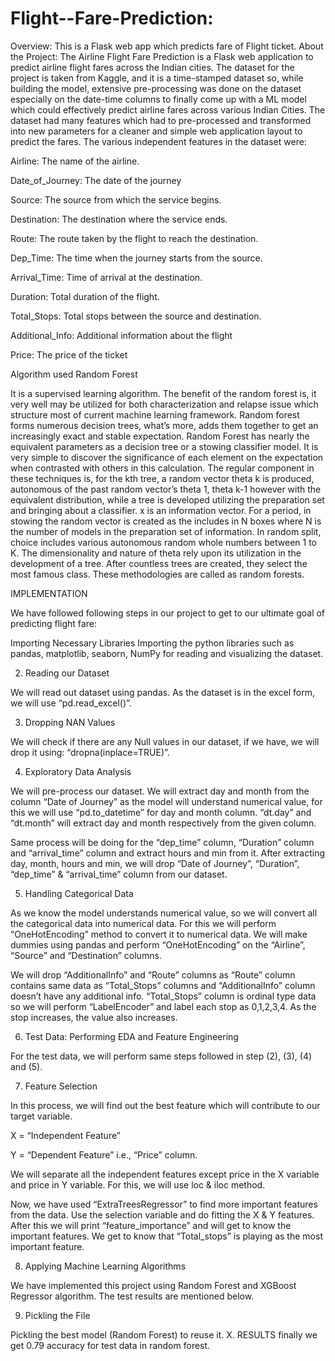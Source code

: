 # Flight--Fare-Prediction:
Overview:
This is a Flask web app which predicts fare of Flight ticket.
About the Project:
The Airline Flight Fare Prediction is a Flask web application to predict airline flight fares across the Indian cities. The dataset for the project is taken from Kaggle, and it is a time-stamped dataset so, while building the model, extensive pre-processing was done on the dataset especially on the date-time columns to finally come up with a ML model which could effectively predict airline fares across various Indian Cities. The dataset had many features which had to pre-processed and transformed into new parameters for a cleaner and simple web application layout to predict the fares. The various independent features in the dataset were:

Airline: The name of the airline.

Date_of_Journey: The date of the journey

Source: The source from which the service begins.

Destination: The destination where the service ends.

Route: The route taken by the flight to reach the destination.

Dep_Time: The time when the journey starts from the source.

Arrival_Time: Time of arrival at the destination.

Duration: Total duration of the flight.

Total_Stops: Total stops between the source and destination.

Additional_Info: Additional information about the flight

Price: The price of the ticket

Algorithm used Random Forest

It is a supervised learning algorithm. The benefit of the random forest is, it very well may be utilized for both characterization and relapse issue which structure most of current machine learning framework. Random forest forms numerous decision trees, what’s more, adds them together to get an increasingly exact and stable expectation. Random Forest has nearly the equivalent parameters as a decision tree or a stowing classifier model. It is very simple to discover the significance of each element on the expectation when contrasted with others in this calculation. The regular component in these techniques is, for the kth tree, a random vector theta k is produced, autonomous of the past random vector’s theta 1, theta k-1 however with the equivalent distribution, while a tree is developed utilizing the preparation set and bringing about a classifier. x is an information vector. For a period, in stowing the random vector is created as the includes in N boxes where N is the number of models in the preparation set of information. In random split, choice includes various autonomous random whole numbers between 1 to K. The dimensionality and nature of theta rely upon its utilization in the development of a tree. After countless trees are created, they select the most famous class. These methodologies are called as random forests.

IMPLEMENTATION

We have followed following steps in our project to get to our ultimate goal of predicting flight fare:

Importing Necessary Libraries
Importing the python libraries such as pandas, matplotlib, seaborn, NumPy for reading and visualizing the dataset.

2. Reading our Dataset

We will read out dataset using pandas. As the dataset is in the excel form, we will use “pd.read_excel()”.

3. Dropping NAN Values

We will check if there are any Null values in our dataset, if we have, we will drop it using: “dropna(inplace=TRUE)”.

4. Exploratory Data Analysis

We will pre-process our dataset. We will extract day and month from the column “Date of Journey” as the model will understand numerical value, for this we will use “pd.to_datetime” for day and month column. “dt.day” and “dt.month” will extract day and month respectively from the given column.

Same process will be doing for the “dep_time” column, “Duration” column and “arrival_time” column and extract hours and min from it. After extracting day, month, hours and min, we will drop “Date of Journey”, “Duration”, “dep_time” & “arrival_time” column from our dataset.

5. Handling Categorical Data

As we know the model understands numerical value, so we will convert all the categorical data into numerical data. For this we will perform “OneHotEncoding” method to convert it to numerical data. We will make dummies using pandas and perform “OneHotEncoding” on the “Airline”, “Source” and “Destination” columns.

We will drop “AdditionalInfo” and “Route” columns as “Route” column contains same data as “Total_Stops” columns and “AdditionalInfo” column doesn’t have any additional info. “Total_Stops” column is ordinal type data so we will perform “LabelEncoder” and label each stop as 0,1,2,3,4. As the stop increases, the value also increases.

6. Test Data: Performing EDA and Feature Engineering

For the test data, we will perform same steps followed in step (2), (3), (4) and (5).

7. Feature Selection

In this process, we will find out the best feature which will contribute to our target variable.

X = “Independent Feature”

Y = “Dependent Feature” i.e., “Price” column.

We will separate all the independent features except price in the X variable and price in Y variable. For this, we will use loc & iloc method.

Now, we have used “ExtraTreesRegressor” to find more important features from the data. Use the selection variable and do fitting the X & Y features. After this we will print “feature_importance” and will get to know the important features.
We get to know that “Total_stops” is playing as the most important feature.

8. Applying Machine Learning Algorithms

We have implemented this project using Random Forest and XGBoost Regressor algorithm. The test results are mentioned below.

9. Pickling the File

Pickling the best model (Random Forest) to reuse it.
X. RESULTS
finally we get 0.79 accuracy for test data in random forest.
